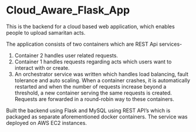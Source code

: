 # Cloud_Aware_Flask_App

This is the backend for a cloud based web application, which enables people to upload samaritan acts.

The application consists of two containers which are REST Api services- 

1. Container 2 handles user related requests.
2. Container 1 handles requests regarding acts which users want to interact with or create.
3. An orchestrator service was written which handles load balancing, fault tolerance and auto scaling. When a container crashes, it is automatically restarted and when the number of requests increase beyond a threshold, a new container serving the same requests is created. Requests are forwarded in a round-robin way to these containers.

Built the backend using Flask and MySQL using REST API’s which is packaged as separate aforementioned docker containers. The service was deployed on AWS EC2 instances.
